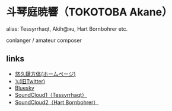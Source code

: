 # 斗琴庭暁響（TOKOTOBA Akane）

alias: Tessyrrhaqt, Akih@яu, Hart Bornbohrer etc.

conlanger / amateur composer

## links

- [悠久肆方体(ホームページ)](https://tktb-tess.dev/)
- [𝕏(旧Twitter)](https://x.com/triethylamineq)
- [Bluesky](https://bsky.app/profile/tktb-tess.dev)
- [SoundCloud1（Tessyrrhaqt）](https://soundcloud.com/tessyrrhaqtluaming)
- [SoundCloud2（Hart Bornbohrer）](https://soundcloud.com/bornbohrer)
